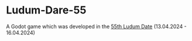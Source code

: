 # Ludum-Dare-55
A Godot game which was developed in the [55th Ludum Date](https://ldjam.com/events/ludum-dare/55) (13.04.2024 - 16.04.2024)
